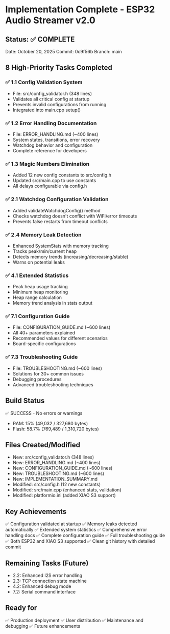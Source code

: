 # Implementation Complete - ESP32 Audio Streamer v2.0

## Status: ✅ COMPLETE

Date: October 20, 2025
Commit: 0c9f56b
Branch: main

## 8 High-Priority Tasks Completed

### ✅ 1.1 Config Validation System
- File: src/config_validator.h (348 lines)
- Validates all critical config at startup
- Prevents invalid configurations from running
- Integrated into main.cpp setup()

### ✅ 1.2 Error Handling Documentation  
- File: ERROR_HANDLING.md (~400 lines)
- System states, transitions, error recovery
- Watchdog behavior and configuration
- Complete reference for developers

### ✅ 1.3 Magic Numbers Elimination
- Added 12 new config constants to src/config.h
- Updated src/main.cpp to use constants
- All delays configurable via config.h

### ✅ 2.1 Watchdog Configuration Validation
- Added validateWatchdogConfig() method
- Checks watchdog doesn't conflict with WiFi/error timeouts
- Prevents false restarts from timeout conflicts

### ✅ 2.4 Memory Leak Detection
- Enhanced SystemStats with memory tracking
- Tracks peak/min/current heap
- Detects memory trends (increasing/decreasing/stable)
- Warns on potential leaks

### ✅ 4.1 Extended Statistics
- Peak heap usage tracking
- Minimum heap monitoring
- Heap range calculation
- Memory trend analysis in stats output

### ✅ 7.1 Configuration Guide
- File: CONFIGURATION_GUIDE.md (~600 lines)
- All 40+ parameters explained
- Recommended values for different scenarios
- Board-specific configurations

### ✅ 7.3 Troubleshooting Guide
- File: TROUBLESHOOTING.md (~600 lines)
- Solutions for 30+ common issues
- Debugging procedures
- Advanced troubleshooting techniques

## Build Status
✅ SUCCESS - No errors or warnings
- RAM: 15% (49,032 / 327,680 bytes)
- Flash: 58.7% (769,489 / 1,310,720 bytes)

## Files Created/Modified
- New: src/config_validator.h (348 lines)
- New: ERROR_HANDLING.md (~400 lines)
- New: CONFIGURATION_GUIDE.md (~600 lines)
- New: TROUBLESHOOTING.md (~600 lines)
- New: IMPLEMENTATION_SUMMARY.md
- Modified: src/config.h (12 new constants)
- Modified: src/main.cpp (enhanced stats, validation)
- Modified: platformio.ini (added XIAO S3 support)

## Key Achievements
✅ Configuration validated at startup
✅ Memory leaks detected automatically
✅ Extended system statistics
✅ Comprehensive error handling docs
✅ Complete configuration guide
✅ Full troubleshooting guide
✅ Both ESP32 and XIAO S3 supported
✅ Clean git history with detailed commit

## Remaining Tasks (Future)
- 2.2: Enhanced I2S error handling
- 2.3: TCP connection state machine
- 4.2: Enhanced debug mode
- 7.2: Serial command interface

## Ready for
✅ Production deployment
✅ User distribution
✅ Maintenance and debugging
✅ Future enhancements
